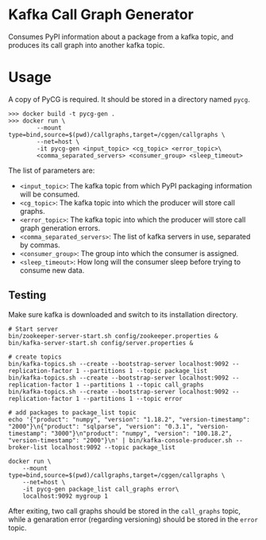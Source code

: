 Kafka Call Graph Generator
==========================

Consumes PyPI information about a package from a kafka topic, and
produces its call graph into another kafka topic.

Usage
=====

A copy of PyCG is required. It should be stored in a directory named `pycg`.

```
>>> docker build -t pycg-gen .
>>> docker run \
        --mount type=bind,source=$(pwd)/callgraphs,target=/cggen/callgraphs \
        --net=host \
        -it pycg-gen <input_topic> <cg_topic> <error_topic>\
        <comma_separated_servers> <consumer_group> <sleep_timeout>
```

The list of parameters are:
- `<input_topic>`: The kafka topic from which PyPI packaging information
  will be consumed.
- `<cg_topic>`: The kafka topic into which the producer will store call graphs.
- `<error_topic>`: The kafka topic into which the producer will store call
  graph generation errors.
- `<comma_separated_servers>`: The list of kafka servers in use, separated by
  commas.
- `<consumer_group>`: The group into which the consumer is assigned.
- `<sleep_timeout>`: How long will the consumer sleep before trying to consume
  new data.

Testing
-------

Make sure kafka is downloaded and switch to its installation directory.

```
# Start server
bin/zookeeper-server-start.sh config/zookeeper.properties &
bin/kafka-server-start.sh config/server.properties &

# create topics
bin/kafka-topics.sh --create --bootstrap-server localhost:9092 --replication-factor 1 --partitions 1 --topic package_list
bin/kafka-topics.sh --create --bootstrap-server localhost:9092 --replication-factor 1 --partitions 1 --topic call_graphs
bin/kafka-topics.sh --create --bootstrap-server localhost:9092 --replication-factor 1 --partitions 1 --topic error

# add packages to package_list topic
echo '{"product": "numpy", "version": "1.18.2", "version-timestamp": "2000"}\n{"product": "sqlparse", "version": "0.3.1", "version-timestamp": "3000"}\n"product": "numpy", "version": "100.18.2", "version-timestamp": "2000"}\n' | bin/kafka-console-producer.sh --broker-list localhost:9092 --topic package_list

docker run \
    --mount type=bind,source=$(pwd)/callgraphs,target=/cggen/callgraphs \
    --net=host \
    -it pycg-gen package_list call_graphs error\
    localhost:9092 mygroup 1
```

After exiting,
two call graphs should be stored in the `call_graphs` topic,
while a genaration error (regarding versioning) should be
stored in the `error` topic.
